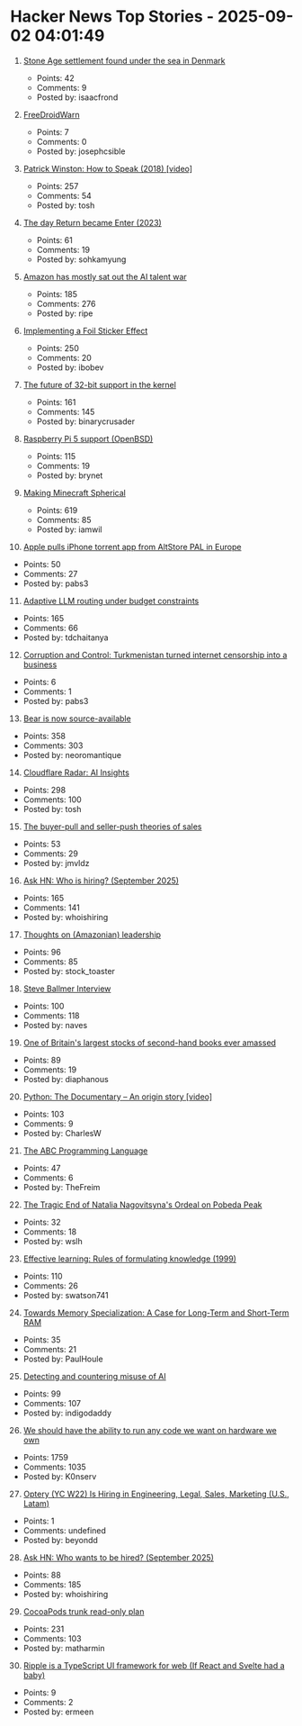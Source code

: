 # Hacker News Top Stories - 2025-09-02 04:01:49

1. [Stone Age settlement found under the sea in Denmark](https://apnews.com/article/denmark-stone-age-settlements-underwater-research-d0a77a07cdad2c23bd61c3f4bb015d7d)
   - Points: 42
   - Comments: 9
   - Posted by: isaacfrond

2. [FreeDroidWarn](https://github.com/woheller69/FreeDroidWarn)
   - Points: 7
   - Comments: 0
   - Posted by: josephcsible

3. [Patrick Winston: How to Speak (2018) [video]](https://www.youtube.com/watch?v=Unzc731iCUY)
   - Points: 257
   - Comments: 54
   - Posted by: tosh

4. [The day Return became Enter (2023)](https://aresluna.org/the-day-return-became-enter/)
   - Points: 61
   - Comments: 19
   - Posted by: sohkamyung

5. [Amazon has mostly sat out the AI talent war](https://www.businessinsider.com/amazon-ai-talent-wars-internal-document-2025-8)
   - Points: 185
   - Comments: 276
   - Posted by: ripe

6. [Implementing a Foil Sticker Effect](https://www.4rknova.com/blog/2025/08/30/foil-sticker)
   - Points: 250
   - Comments: 20
   - Posted by: ibobev

7. [The future of 32-bit support in the kernel](https://lwn.net/SubscriberLink/1035727/4837b0d3dccf1cbb/)
   - Points: 161
   - Comments: 145
   - Posted by: binarycrusader

8. [Raspberry Pi 5 support (OpenBSD)](https://marc.info/?l=openbsd-cvs&m=175675287220070&w=2)
   - Points: 115
   - Comments: 19
   - Posted by: brynet

9. [Making Minecraft Spherical](https://www.bowerbyte.com/posts/blocky-planet/)
   - Points: 619
   - Comments: 85
   - Posted by: iamwil

10. [Apple pulls iPhone torrent app from AltStore PAL in Europe](https://www.theverge.com/news/767344/apple-removes-itorrent-altstore-pal-ios-marketplace)
   - Points: 50
   - Comments: 27
   - Posted by: pabs3

11. [Adaptive LLM routing under budget constraints](https://arxiv.org/abs/2508.21141)
   - Points: 165
   - Comments: 66
   - Posted by: tdchaitanya

12. [Corruption and Control: Turkmenistan turned internet censorship into a business](https://blog.torproject.org/Corruption-Control-Turkmenistan-internet-censorship-business/)
   - Points: 6
   - Comments: 1
   - Posted by: pabs3

13. [Bear is now source-available](https://herman.bearblog.dev/license/)
   - Points: 358
   - Comments: 303
   - Posted by: neoromantique

14. [Cloudflare Radar: AI Insights](https://radar.cloudflare.com/ai-insights)
   - Points: 298
   - Comments: 100
   - Posted by: tosh

15. [The buyer-pull and seller-push theories of sales](https://howtogrow.substack.com/p/the-physics-of-sales)
   - Points: 53
   - Comments: 29
   - Posted by: jmvldz

16. [Ask HN: Who is hiring? (September 2025)](undefined)
   - Points: 165
   - Comments: 141
   - Posted by: whoishiring

17. [Thoughts on (Amazonian) leadership](https://www.daemonology.net/blog/2025-09-01-Thoughts-on-Amazonian-Leadership.html)
   - Points: 96
   - Comments: 85
   - Posted by: stock_toaster

18. [Steve Ballmer Interview](https://www.acquired.fm/episodes/the-steve-ballmer-interview)
   - Points: 100
   - Comments: 118
   - Posted by: naves

19. [One of Britain's largest stocks of second-hand books ever amassed](https://www.worldofinteriors.com/story/richard-axe-second-hand-books-yorkshire)
   - Points: 89
   - Comments: 19
   - Posted by: diaphanous

20. [Python: The Documentary – An origin story [video]](https://www.youtube.com/watch?v=GfH4QL4VqJ0)
   - Points: 103
   - Comments: 9
   - Posted by: CharlesW

21. [The ABC Programming Language](https://homepages.cwi.nl/~steven/abc/)
   - Points: 47
   - Comments: 6
   - Posted by: TheFreim

22. [The Tragic End of Natalia Nagovitsyna's Ordeal on Pobeda Peak](https://explorersweb.com/tragic-end-of-natalia-nagovitsynas-ordeal-on-pobeda-peak/)
   - Points: 32
   - Comments: 18
   - Posted by: wslh

23. [Effective learning: Rules of formulating knowledge (1999)](https://www.supermemo.com/en/blog/twenty-rules-of-formulating-knowledge)
   - Points: 110
   - Comments: 26
   - Posted by: swatson741

24. [Towards Memory Specialization: A Case for Long-Term and Short-Term RAM](https://arxiv.org/abs/2508.02992)
   - Points: 35
   - Comments: 21
   - Posted by: PaulHoule

25. [Detecting and countering misuse of AI](https://www.anthropic.com/news/detecting-countering-misuse-aug-2025)
   - Points: 99
   - Comments: 107
   - Posted by: indigodaddy

26. [We should have the ability to run any code we want on hardware we own](https://hugotunius.se/2025/08/31/what-every-argument-about-sideloading-gets-wrong.html)
   - Points: 1759
   - Comments: 1035
   - Posted by: K0nserv

27. [Optery (YC W22) Is Hiring in Engineering, Legal, Sales, Marketing (U.S., Latam)](https://www.optery.com/careers/)
   - Points: 1
   - Comments: undefined
   - Posted by: beyondd

28. [Ask HN: Who wants to be hired? (September 2025)](undefined)
   - Points: 88
   - Comments: 185
   - Posted by: whoishiring

29. [CocoaPods trunk read-only plan](https://blog.cocoapods.org/CocoaPods-Specs-Repo/)
   - Points: 231
   - Comments: 103
   - Posted by: matharmin

30. [Ripple is a TypeScript UI framework for web (If React and Svelte had a baby)](https://github.com/trueadm/ripple)
   - Points: 9
   - Comments: 2
   - Posted by: ermeen

